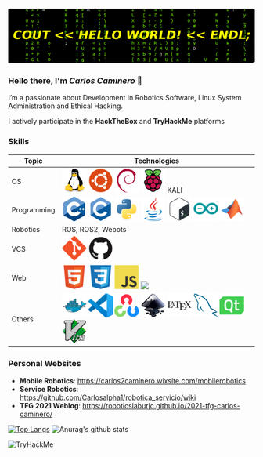 ![](./banner.png)

### Hello there, I'm _Carlos Caminero_ 👋

I’m a passionate about Development in Robotics Software, Linux System Administration and Ethical Hacking.

I actively participate in the **HackTheBox** and **TryHackMe** platforms


### Skills
| Topic | Technologies |
| --- | --- |
| OS | <img height=50 src="https://raw.githubusercontent.com/devicons/devicon/master/icons/linux/linux-original.svg"/> <img height=50 src="https://raw.githubusercontent.com/devicons/devicon/master/icons/ubuntu/ubuntu-plain.svg"/> <img height=50 src="https://raw.githubusercontent.com/devicons/devicon/master/icons/debian/debian-original.svg"/> <img height=50 src="https://raw.githubusercontent.com/devicons/devicon/master/icons/raspberrypi/raspberrypi-original.svg"/> KALI |
| Programming | <img height=50 src="https://raw.githubusercontent.com/devicons/devicon/master/icons/cplusplus/cplusplus-original.svg"/> <img height=50 src="https://raw.githubusercontent.com/devicons/devicon/master/icons/c/c-original.svg"/> <img height=50 src="https://raw.githubusercontent.com/devicons/devicon/master/icons/python/python-original.svg"/> <img height=50 src="https://raw.githubusercontent.com/devicons/devicon/master/icons/java/java-original.svg"/> <img height=50 src="https://raw.githubusercontent.com/devicons/devicon/master/icons/bash/bash-original.svg"/> <img height=50 src="https://raw.githubusercontent.com/devicons/devicon/master/icons/arduino/arduino-original.svg"/> <img height=50 src="https://raw.githubusercontent.com/devicons/devicon/master/icons/matlab/matlab-original.svg"/> |
| Robotics | ROS, ROS2, Webots |
| VCS | <img height=50 src="https://raw.githubusercontent.com/devicons/devicon/master/icons/git/git-original.svg"/> <img height=50 src="https://raw.githubusercontent.com/devicons/devicon/master/icons/github/github-original.svg"/> |
| Web | <img height=50 src="https://raw.githubusercontent.com/devicons/devicon/master/icons/html5/html5-original.svg"/> <img height=50 src="https://raw.githubusercontent.com/devicons/devicon/master/icons/css3/css3-original.svg"/> <img height=50 src="https://raw.githubusercontent.com/devicons/devicon/master/icons/javascript/javascript-original.svg"/> <img height=50 src="https://cdn.jsdelivr.net/gh/devicons/devicon/icons/php/php-original.svg"/> |
| Others | <img height=50 src="https://raw.githubusercontent.com/devicons/devicon/master/icons/docker/docker-original.svg"/> <img height=50 src="https://raw.githubusercontent.com/devicons/devicon/master/icons/vscode/vscode-original.svg"/> <img height=50 src="https://raw.githubusercontent.com/devicons/devicon/master/icons/opencv/opencv-original.svg"/> <img height=50 src="https://raw.githubusercontent.com/devicons/devicon/master/icons/inkscape/inkscape-original.svg"/> <img height=50 src="https://raw.githubusercontent.com/devicons/devicon/master/icons/latex/latex-original.svg"/> <img height=50 src="https://raw.githubusercontent.com/devicons/devicon/master/icons/mysql/mysql-original.svg"/> <img height=50 src="https://raw.githubusercontent.com/devicons/devicon/master/icons/qt/qt-original.svg"/> <img height=50 src="https://raw.githubusercontent.com/devicons/devicon/master/icons/vim/vim-original.svg"/> |

### Personal Websites
* **Mobile Robotics**: https://carlos2caminero.wixsite.com/mobilerobotics
* **Service Robotics**: https://github.com/Carlosalpha1/robotica_servicio/wiki
* **TFG 2021 Weblog**: https://roboticslaburjc.github.io/2021-tfg-carlos-caminero/

[![Top Langs](https://github-readme-stats.vercel.app/api/top-langs/?username=Carlosalpha1&hide_progress=false)](https://github.com/anuraghazra/github-readme-stats)
![Anurag's github stats](https://github-readme-stats.vercel.app/api?username=Carlosalpha1&show_icons=true&theme=chartreuse-dark)

<img src="https://tryhackme-badges.s3.amazonaws.com/alphaoscuro.png" alt="TryHackMe">


